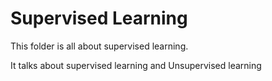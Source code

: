 # Supervised Learning

This folder is all about supervised learning.

It talks about supervised learning and Unsupervised learning
